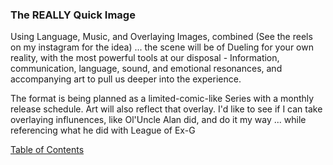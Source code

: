 ### The REALLY Quick Image

Using Language, Music, and Overlaying Images, combined (See the reels on my instagram for the idea) ... the scene will be of Dueling for your own reality, with the most powerful tools at our disposal - Information, communication, language, sound, and emotional resonances, and accompanying art to pull us deeper into the experience. 

The format is being planned as a limited-comic-like Series with a monthly release schedule. Art will also reflect that overlay. I'd like to see if I can take overlaying influnences, like Ol'Uncle Alan did, and do it my way ... while referencing what he did with League of Ex-G

[Table of Contents](https://github.com/mycroftwilde/devil-steps-in-a-myth-system/tree/master/ref_guide)
